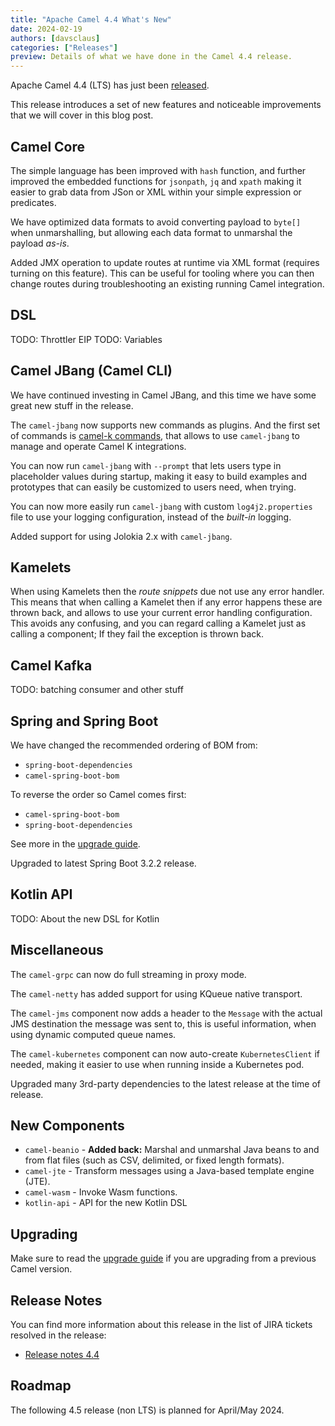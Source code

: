 ```yaml
---
title: "Apache Camel 4.4 What's New"
date: 2024-02-19
authors: [davsclaus]
categories: ["Releases"]
preview: Details of what we have done in the Camel 4.4 release.
---
```


Apache Camel 4.4 (LTS) has just been [released](/blog/2024/02/RELEASE-4.4.0/).

This release introduces a set of new features and noticeable improvements that we will cover in this blog post.

## Camel Core

The simple language has been improved with `hash` function, and further improved the embedded functions for `jsonpath`, `jq` and `xpath`
making it easier to grab data from JSon or XML within your simple expression or predicates.

We have optimized data formats to avoid converting payload to `byte[]` when unmarshalling, but allowing each data format
to unmarshal the payload _as-is_. 

Added JMX operation to update routes at runtime via XML format (requires turning on this feature). This can be
useful for tooling where you can then change routes during troubleshooting an existing running Camel integration.

## DSL

TODO: Throttler EIP
TODO: Variables

## Camel JBang (Camel CLI)

We have continued investing in Camel JBang, and this time we have some great new stuff in the release.

The `camel-jbang` now supports new commands as plugins. And the first set of commands is [camel-k commands](/manual/camel-jbang-k.html),
that allows to use `camel-jbang` to manage and operate Camel K integrations.

You can now run `camel-jbang` with `--prompt` that lets users type in placeholder values during startup,
making it easy to build examples and prototypes that can easily be customized to users need, when trying.

You can now more easily run `camel-jbang` with custom `log4j2.properties` file to use your logging configuration,
instead of the _built-in_ logging.

Added support for using Jolokia 2.x with `camel-jbang`.

## Kamelets

When using Kamelets then the _route snippets_ due not use any error handler. This means that when calling a Kamelet
then if any error happens these are thrown back, and allows to use your current error handling configuration. This
avoids any confusing, and you can regard calling a Kamelet just as calling a component; If they fail the exception is thrown back.

## Camel Kafka

TODO: batching consumer and other stuff

## Spring and Spring Boot

We have changed the recommended ordering of BOM from:

- `spring-boot-dependencies`
- `camel-spring-boot-bom`

To reverse the order so Camel comes first:

- `camel-spring-boot-bom`
- `spring-boot-dependencies`

See more in the [upgrade guide](/manual/camel-4x-upgrade-guide-4_4.html). 

Upgraded to latest Spring Boot 3.2.2 release.


## Kotlin API

TODO: About the new DSL for Kotlin

## Miscellaneous

The `camel-grpc` can now do full streaming in proxy mode. 

The `camel-netty` has added support for using KQueue native transport.

The `camel-jms` component now adds a header to the `Message` with the actual JMS destination the message was sent to,
this is useful information, when using dynamic computed queue names.

The `camel-kubernetes` component can now auto-create `KubernetesClient` if needed, making it easier to use when running inside
a Kubernetes pod.

Upgraded many 3rd-party dependencies to the latest release at the time of release.

## New Components

- `camel-beanio` - **Added back:** Marshal and unmarshal Java beans to and from flat files (such as CSV, delimited, or fixed length formats).
- `camel-jte` - Transform messages using a Java-based template engine (JTE).
- `camel-wasm` - Invoke Wasm functions.
- `kotlin-api` - API for the new Kotlin DSL

## Upgrading

Make sure to read the [upgrade guide](/manual/camel-4x-upgrade-guide-4_4.html) if you are upgrading from a previous Camel version.

## Release Notes

You can find more information about this release in the list of JIRA tickets resolved in the release:

- [Release notes 4.4](/releases/release-4.4.0/)

## Roadmap

The following 4.5 release (non LTS) is planned for April/May 2024.

